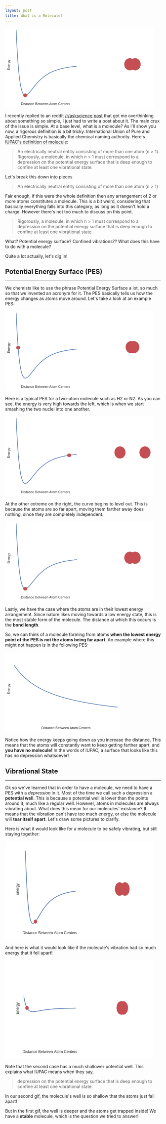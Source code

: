 ```yaml
---
layout: post
title: What is a Molecule?
---
```


<img class="post-image" src="/images/2016-12-14-What-is-a-Molecule/2016-12-14-What-is-a-Molecule_5_0.png">

I recently replied to an reddit [/r/askscience post](https://www.reddit.com/r/askscience/comments/59frj2/could_someone_explain_what_this_iupac_definition/) that got me overthinking about something so simple, I just had to write a post about it. The main crux of the issue is simple. At a base level, what is a molecule? As I'll show you now, a rigorous definition is a bit tricky. International Union of Pure and Applied Chemistry is basically the chemical naming authority. Here's [IUPAC's definition of molecule](https://goldbook.iupac.org/M04002.html):



 >An electrically neutral entity consisting of more than one atom (n > 1). Rigorously, a molecule, in which  n > 1 must correspond to a depression on the potential energy surface that is deep enough to confine at least one vibrational state.



Let's break this down into pieces



>An electrically neutral entity consisting of more than one atom (n > 1)



Fair enough, if this were the whole definition then any arrangement of 2 or more atoms constitutes a molecule. This is a bit weird, considering that basically everything falls into this category, as long as it doesn't hold a charge. However there's not too much to discuss on this point.



>Rigorously, a molecule, in which  n > 1 must correspond to a depression on the potential energy surface that is deep enough to confine at least one vibrational state.



What? Potential energy surface? Confined vibrations?? What does this have to do with a molecule?



Quite a lot actually, let's dig in!



## Potential Energy Surface (PES)



---



We chemists like to use the phrase Potential Energy Surface a lot, so much so that we invented an acronym for it. The PES basically tells us how the energy changes as atoms move around. Let's take a look at an example PES:


<img class="post-image" src="/images/2016-12-14-What-is-a-Molecule/2016-12-14-What-is-a-Molecule_1_0.png">

Here is a typical PES for a two-atom molecule such as H2 or N2. As you can see, the energy is very high towards the left, which is when we start smashing the two nuclei into one another.

<img class="post-image" src="/images/2016-12-14-What-is-a-Molecule/2016-12-14-What-is-a-Molecule_3_0.png">

At the other extreme on the right, the curve begins to level out. This is because the atoms are so far apart, moving them farther away does nothing, since they are completely independent.

<img class="post-image" src="/images/2016-12-14-What-is-a-Molecule/2016-12-14-What-is-a-Molecule_5_0.png">

Lastly, we have the case where the atoms are in their lowest energy arrangement. Since nature likes moving towards a low energy state, this is the most stable form of the molecule. The distance at which this occurs is the **bond length**.

So, we can think of a molecule forming from atoms **when the lowest energy point of the PES is not the atoms being far apart**. An example where this might not happen is in the following PES:

<img class="post-image" src="/images/2016-12-14-What-is-a-Molecule/2016-12-14-What-is-a-Molecule_7_0.png">

Notice how the energy keeps going down as you increase the distance. This means that the atoms will constantly want to keep getting farther apart, and **you have no molecule!** In the words of IUPAC, a surface that looks like this has no depression whatsoever!



## Vibrational State

---

Ok so we've learned that in order to have a molecule, we need to have a PES with a *depression* in it. Most of the time we call such a depression a **potential well**. This is because a potential well is lower than the points around it, much like a regular well. However, atoms in molecules are always vibrating about. What does this mean for our molecules' existance? It means that the vibration can't have too much energy, or else the molecule will **tear itself apart**. Let's draw some pictures to clarify.

Here is what it would look like for a molecule to be safely vibrating, but still staying together:

<img class="post-image" src="/images/2016-12-14-What-is-a-Molecule/boundvib.gif">

And here is what it would look like if the molecule's vibration had so much energy that it fell apart!

<img class="post-image" src="/images/2016-12-14-What-is-a-Molecule/unboundvib.gif">

Note that the second case has a much shallower potential well. This explains what IUPAC means when they say,

>depression on the potential energy surface that is deep enough to confine at least one vibrational state.

In our second gif, the molecule's well is so shallow that the atoms just fall apart!

But in the first gif, the well is deeper and the atoms get trapped inside! We have a **stable** molecule, which is the question we tried to answer!
